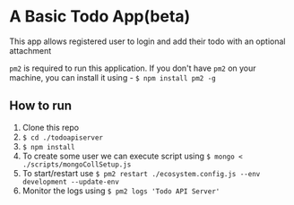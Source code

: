 # A Basic Todo App(beta)

This app allows registered user to login and add their todo with an optional attachment

`pm2` is required to run this application. If you don't have `pm2` on your machine, you can install it using - 
`$ npm install pm2 -g`  

## How to run

1. Clone this repo
2. `$ cd ./todoapiserver`
3. `$ npm install`
4. To create some user we can execute script using `$ mongo < ./scripts/mongoCollSetup.js`
5. To start/restart use `$ pm2 restart ./ecosystem.config.js --env development --update-env`
6. Monitor the logs using `$ pm2 logs 'Todo API Server'`
